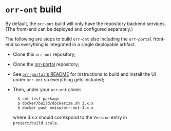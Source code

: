 # `orr-ont` build

By default, the `orr-ont` build will only have the repository backend services.
(The front-end can be deployed and configured separately.)

The following are steps to build `orr-ont` also including the `orr-portal` front-end
so everything is integrated in a single deployable artifact.
 
- Clone this `orr-ont` repository;
- Clone the [orr-portal](https://github.com/mmisw/orr-portal) repository;
- See [`orr-portal`'s README](https://github.com/mmisw/orr-portal/blob/master/README.md)
  for instructions to build and install the UI under `orr-ont` so everything gets included;
- Then, under your `orr-ont` clone:
		
        $ sbt test package
        $ docker/build/dockerize.sh 3.x.x
		$ docker push mmisw/orr-ont:3.x.x

    where 3.x.x should correspond to the `Version` entry in `project/build.scala`.
